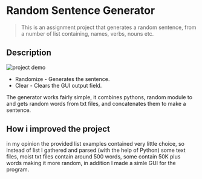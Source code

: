 # Random Sentence Generator
> This is an assignment project that generates a random sentence,
> from a number of list containing, names, verbs, nouns etc.

## Description
![project demo](https://i.imgur.com/jVgA2gJ.gif)

 * Randomize - Generates the sentence.
 * Clear - Clears the GUI output field.


The generator works fairly simple, it combines pythons, random module
to and gets random words from txt files, and concatenates them to make a sentence.


## How i improved the project
in my opinion the provided list examples contained very little choice, so instead of list I gathered and parsed (with the help of Python) some text files, moist txt files contain around 500 words, some contain 50K plus words making it more random, in addition I made a simle GUI for the program. 
